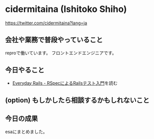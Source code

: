 # cidermitaina (Ishitoko Shiho)
https://twitter.com/cidermitaina?lang=ja

## 会社や業務で普段やっていること
reproで働いています。
フロントエンドエンジニアです。

## 今日やること
- [Everyday Rails - RSpecによるRailsテスト入門](https://leanpub.com/everydayrailsrspec-jp)を読む

## (option) もしかしたら相談するかもしれないこと

## 今日の成果
esaにまとめました。

